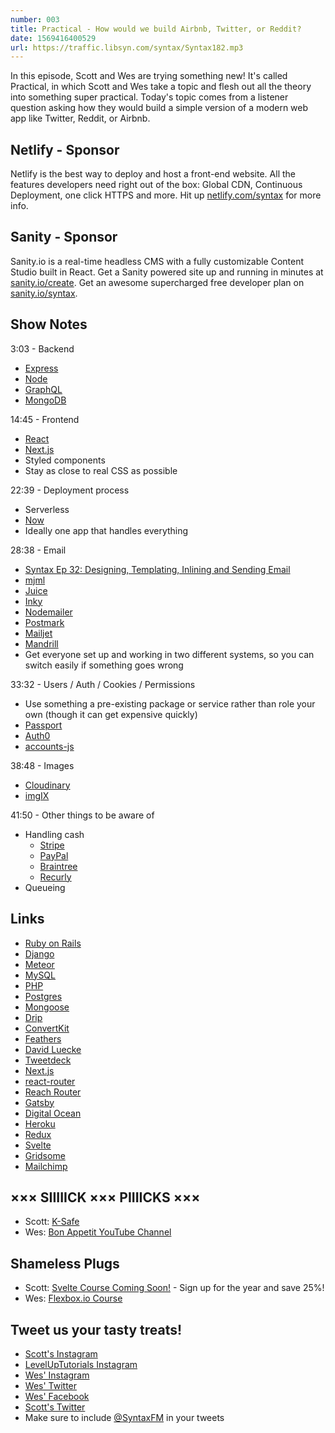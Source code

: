 ```yaml
---
number: 003
title: Practical - How would we build Airbnb, Twitter, or Reddit?
date: 1569416400529
url: https://traffic.libsyn.com/syntax/Syntax182.mp3
---
```


In this episode, Scott and Wes are trying something new! It's called Practical, in which Scott and Wes take a topic and flesh out all the theory into something super practical. Today's topic comes from a listener question asking how they would build a simple version of a modern web app like Twitter, Reddit, or Airbnb.

## Netlify - Sponsor

Netlify is the best way to deploy and host a front-end website. All the features developers need right out of the box: Global CDN, Continuous Deployment, one click HTTPS and more. Hit up [netlify.com/syntax](https://netlify.com/syntax) for more info.

## Sanity - Sponsor

Sanity.io is a real-time headless CMS with a fully customizable Content Studio built in React. Get a Sanity powered site up and running in minutes at [sanity.io/create](https://www.sanity.io/create). Get an awesome supercharged free developer plan on [sanity.io/syntax](https://www.sanity.io/syntax).

## Show Notes

3:03 - Backend

- [Express](https://expressjs.com/)
- [Node](https://nodejs.org)
- [GraphQL](https://graphql.org/)
- [MongoDB](https://www.mongodb.com/)

14:45 - Frontend

- [React](https://reactjs.org/)
- [Next.js](https://nextjs.org/)
- Styled components
- Stay as close to real CSS as possible

22:39 - Deployment process

- Serverless
- [Now](https://zeit.co/home)
- Ideally one app that handles everything

28:38 - Email

- [Syntax Ep 32: Designing, Templating, Inlining and Sending Email](https://syntax.fm/show/032/designing-templating-inlining-and-sending-email)
- [mjml](https://mjml.io/)
- [Juice](https://github.com/Automattic/juice)
- [Inky](https://github.com/foundation/inky)
- [Nodemailer](https://nodemailer.com)
- [Postmark](https://postmarkapp.com/)
- [Mailjet](https://www.mailjet.com/)
- [Mandrill](https://mandrill.com/)
- Get everyone set up and working in two different systems, so you can switch easily if something goes wrong

33:32 - Users / Auth / Cookies / Permissions

- Use something a pre-existing package or service rather than role your own (though it can get expensive quickly)
- [Passport](http://www.passportjs.org/)
- [Auth0](https://auth0.com/)
- [accounts-js](https://accounts-js.netlify.com/)

38:48 - Images

- [Cloudinary](https://cloudinary.com/)
- [imgIX](https://www.imgix.com/)

41:50 - Other things to be aware of

- Handling cash
  - [Stripe](https://stripe.com/)
  - [PayPal](https://www.paypal.com/us/home)
  - [Braintree](https://www.braintreepayments.com/)
  - [Recurly](https://recurly.com/)
- Queueing

## Links

- [Ruby on Rails](https://rubyonrails.org/)
- [Django](https://www.djangoproject.com/)
- [Meteor](https://www.meteor.com/)
- [MySQL](https://www.mysql.com/)
- [PHP](https://www.php.net/)
- [Postgres](https://www.postgresql.org/)
- [Mongoose](https://mongoosejs.com/)
- [Drip](https://www.drip.com/)
- [ConvertKit](https://convertkit.com/)
- [Feathers](https://feathersjs.com/)
- [David Luecke](https://twitter.com/daffl)
- [Tweetdeck](https://tweetdeck.twitter.com/)
- [Next.js](https://nextjs.org)
- [react-router](https://www.npmjs.com/package/react-router)
- [Reach Router](https://reach.tech/router)
- [Gatsby](https://www.gatsbyjs.org/)
- [Digital Ocean](https://www.digitalocean.com/)
- [Heroku](https://www.heroku.com/)
- [Redux](https://redux.js.org/)
- [Svelte](https://svelte.dev/)
- [Gridsome](https://gridsome.org/)
- [Mailchimp](https://mailchimp.com/)

## ××× SIIIIICK ××× PIIIICKS ×××

- Scott: [K-Safe](https://amzn.to/300gH6l)
- Wes: [Bon Appetit YouTube Channel](https://www.youtube.com/channel/UCbpMy0Fg74eXXkvxJrtEn3w)

## Shameless Plugs

- Scott: [Svelte Course Coming Soon!](https://www.leveluptutorials.com/pro) - Sign up for the year and save 25%!
- Wes: [Flexbox.io Course](https://flexbox.io/)

## Tweet us your tasty treats!

- [Scott's Instagram](https://www.instagram.com/stolinski/)
- [LevelUpTutorials Instagram](https://www.instagram.com/LevelUpTutorials/)
- [Wes' Instagram](https://www.instagram.com/wesbos/)
- [Wes' Twitter](https://twitter.com/wesbos)
- [Wes' Facebook](https://www.facebook.com/wesbos.developer)
- [Scott's Twitter](https://twitter.com/stolinski)
- Make sure to include [@SyntaxFM](https://twitter.com/SyntaxFM) in your tweets
